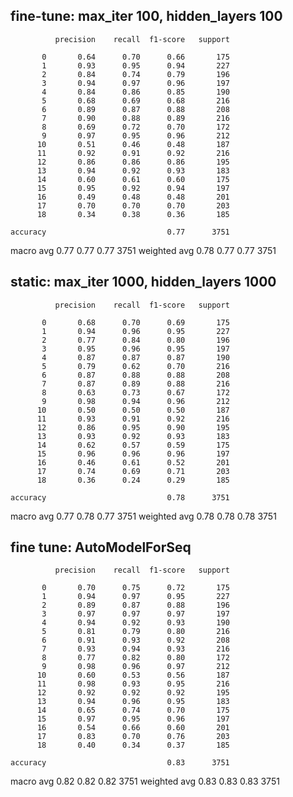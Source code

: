 ## fine-tune: max_iter 100, hidden_layers 100
              precision    recall  f1-score   support

           0       0.64      0.70      0.66       175
           1       0.93      0.95      0.94       227
           2       0.84      0.74      0.79       196
           3       0.94      0.97      0.96       197
           4       0.84      0.86      0.85       190
           5       0.68      0.69      0.68       216
           6       0.89      0.87      0.88       208
           7       0.90      0.88      0.89       216
           8       0.69      0.72      0.70       172
           9       0.97      0.95      0.96       212
          10       0.51      0.46      0.48       187
          11       0.92      0.91      0.92       216
          12       0.86      0.86      0.86       195
          13       0.94      0.92      0.93       183
          14       0.60      0.61      0.60       175
          15       0.95      0.92      0.94       197
          16       0.49      0.48      0.48       201
          17       0.70      0.70      0.70       203
          18       0.34      0.38      0.36       185

    accuracy                           0.77      3751
   macro avg       0.77      0.77      0.77      3751
weighted avg       0.78      0.77      0.77      3751


## static: max_iter 1000, hidden_layers 1000
              precision    recall  f1-score   support

           0       0.68      0.70      0.69       175
           1       0.94      0.96      0.95       227
           2       0.77      0.84      0.80       196
           3       0.95      0.96      0.95       197
           4       0.87      0.87      0.87       190
           5       0.79      0.62      0.70       216
           6       0.87      0.88      0.88       208
           7       0.87      0.89      0.88       216
           8       0.63      0.73      0.67       172
           9       0.98      0.94      0.96       212
          10       0.50      0.50      0.50       187
          11       0.93      0.91      0.92       216
          12       0.86      0.95      0.90       195
          13       0.93      0.92      0.93       183
          14       0.62      0.57      0.59       175
          15       0.96      0.96      0.96       197
          16       0.46      0.61      0.52       201
          17       0.74      0.69      0.71       203
          18       0.36      0.24      0.29       185

    accuracy                           0.78      3751
   macro avg       0.77      0.78      0.77      3751
weighted avg       0.78      0.78      0.78      3751


## fine tune: AutoModelForSeq
              precision    recall  f1-score   support

           0       0.70      0.75      0.72       175
           1       0.94      0.97      0.95       227
           2       0.89      0.87      0.88       196
           3       0.97      0.97      0.97       197
           4       0.94      0.92      0.93       190
           5       0.81      0.79      0.80       216
           6       0.91      0.93      0.92       208
           7       0.93      0.94      0.93       216
           8       0.77      0.82      0.80       172
           9       0.98      0.96      0.97       212
          10       0.60      0.53      0.56       187
          11       0.98      0.93      0.95       216
          12       0.92      0.92      0.92       195
          13       0.94      0.96      0.95       183
          14       0.65      0.74      0.70       175
          15       0.97      0.95      0.96       197
          16       0.54      0.66      0.60       201
          17       0.83      0.70      0.76       203
          18       0.40      0.34      0.37       185

    accuracy                           0.83      3751
   macro avg       0.82      0.82      0.82      3751
weighted avg       0.83      0.83      0.83      3751
